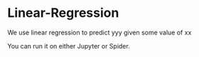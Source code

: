 # Linear-Regression
We use linear regression to predict yyy given some value of xx

You can run it on either Jupyter or Spider.

